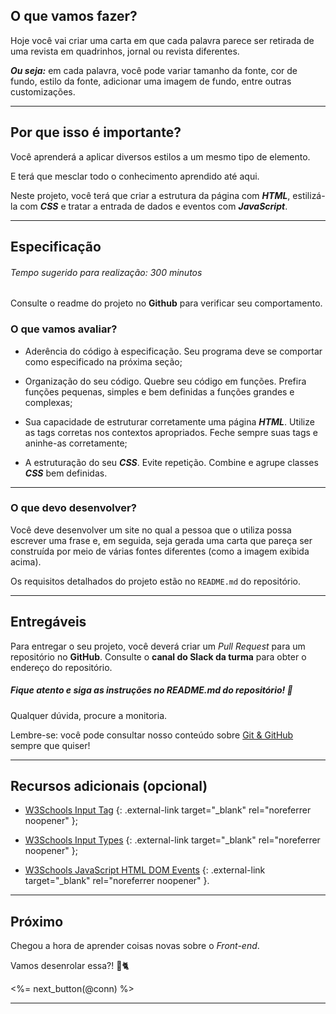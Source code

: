 ## O que vamos fazer?

Hoje você vai criar uma carta em que cada palavra parece ser retirada de uma revista em quadrinhos, jornal ou revista diferentes.

_**Ou seja:**_ em cada palavra, você pode variar tamanho da fonte, cor de fundo, estilo da fonte, adicionar uma imagem de fundo, entre outras customizações.

---

## Por que isso é importante?

Você aprenderá a aplicar diversos estilos a um mesmo tipo de elemento.

E terá que mesclar todo o conhecimento aprendido até aqui.

Neste projeto, você terá que criar a estrutura da página com ***HTML***, estilizá-la com ***CSS*** e tratar a entrada de dados e eventos com ***JavaScript***.

---

## Especificação
###### Tempo sugerido para realização: 300 minutos

Consulte o readme do projeto no **Github** para verificar seu comportamento.

### O que vamos avaliar?

  * Aderência do código à especificação. Seu programa deve se comportar como especificado na próxima seção;

  * Organização do seu código. Quebre seu código em funções. Prefira funções pequenas, simples e bem definidas a funções grandes e complexas;

  * Sua capacidade de estruturar corretamente uma página ***HTML***. Utilize as tags corretas nos contextos apropriados. Feche sempre suas tags e aninhe-as corretamente;

  * A estruturação do seu ***CSS***. Evite repetição. Combine e agrupe classes ***CSS*** bem definidas.

---

### O que devo desenvolver?

Você deve desenvolver um site no qual a pessoa que o utiliza possa escrever uma frase e, em seguida, seja gerada uma carta que pareça ser construída por meio de várias fontes diferentes (como a imagem exibida acima).

Os requisitos detalhados do projeto estão no `README.md` do repositório.

---

## Entregáveis

Para entregar o seu projeto, você deverá criar um _Pull Request_ para um repositório no **GitHub**. Consulte o **canal do Slack da turma** para obter o endereço do repositório.

##### Fique atento e siga as instruções no README.md do repositório! 🥺

Qualquer dúvida, procure a monitoria.

Lembre-se: você pode consultar nosso conteúdo sobre [Git & GitHub](/fundamentals/git) sempre que quiser!

---

## Recursos adicionais (opcional)

* [W3Schools Input Tag](https://www.w3schools.com/tags/tag_input.asp) {: .external-link target="_blank" rel="noreferrer noopener" };

* [W3Schools Input Types](https://www.w3schools.com/html/html_form_input_types.asp) {: .external-link target="_blank" rel="noreferrer noopener" };

* [W3Schools JavaScript HTML DOM Events](https://www.w3schools.com/js/js_htmldom_events.asp) {: .external-link target="_blank" rel="noreferrer noopener" }.

---

## Próximo

Chegou a hora de aprender coisas novas sobre o _Front-end_.

Vamos desenrolar essa?! 🧶🐈

<%= next_button(@conn) %>  

---
